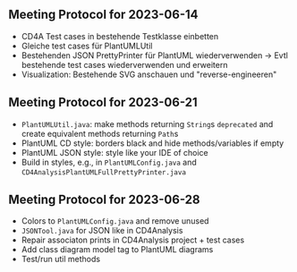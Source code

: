 ## Meeting Protocol for 2023-06-14

* CD4A Test cases in bestehende Testklasse einbetten
* Gleiche test cases für PlantUMLUtil
* Bestehenden JSON PrettyPrinter für PlantUML wiederverwenden
&rarr; Evtl bestehende test cases wiederverwenden und erweitern
* Visualization: Bestehende SVG anschauen und "reverse-engineeren"

## Meeting Protocol for 2023-06-21

* `PlantUMLUtil.java`: make methods returning `String`s `deprecated` and create equivalent methods returning `Path`s
* PlantUML CD style: borders black and hide methods/variables if empty
* PlantUML JSON style: style like your IDE of choice
* Build in styles, e.g., in `PlantUMLConfig.java` and `CD4AnalysisPlantUMLFullPrettyPrinter.java`

## Meeting Protocol for 2023-06-28

* Colors to `PlantUMLConfig.java` and remove unused
* `JSONTool.java` for JSON like in CD4Analysis
* Repair associaton prints in CD4Analysis project + test cases
* Add class diagram model tag to PlantUML diagrams
* Test/run util methods